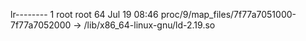 lr-------- 1 root root 64 Jul 19 08:46 proc/9/map_files/7f77a7051000-7f77a7052000 -> /lib/x86_64-linux-gnu/ld-2.19.so

